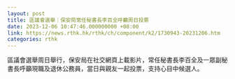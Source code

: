```yaml
---
layout: post
title: 區議會選舉｜保安局常任秘書長李百全呼籲周日投票
date: 2023-12-06 10:47:46.000000000 +08:00
link: https://news.rthk.hk/rthk/ch/component/k2/1730943-20231206.htm
categories: rthk
---
```


區議會選舉周日舉行，保安局在社交網頁上載影片，常任秘書長李百全及一眾副秘書長呼籲現職及退休公務員，當日與親友一起投票，支持心目中候選人。
